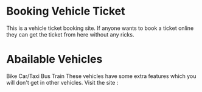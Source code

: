 # Booking Vehicle Ticket
This is a vehicle ticket booking site. If anyone wants to book a ticket online they can get the ticket from here without any ricks.
# Abailable Vehicles
 Bike
 Car/Taxi
 Bus
 Train
 These vehicles have some extra features which you will don't get in other vehicles.
Visit the site : 